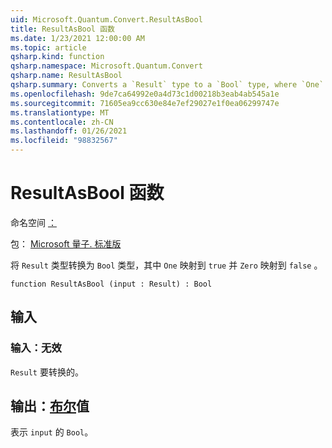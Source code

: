```yaml
---
uid: Microsoft.Quantum.Convert.ResultAsBool
title: ResultAsBool 函数
ms.date: 1/23/2021 12:00:00 AM
ms.topic: article
qsharp.kind: function
qsharp.namespace: Microsoft.Quantum.Convert
qsharp.name: ResultAsBool
qsharp.summary: Converts a `Result` type to a `Bool` type, where `One` is mapped to `true` and `Zero` is mapped to `false`.
ms.openlocfilehash: 9de7ca64992e0a4d73c1d00218b3eab4ab545a1e
ms.sourcegitcommit: 71605ea9cc630e84e7ef29027e1f0ea06299747e
ms.translationtype: MT
ms.contentlocale: zh-CN
ms.lasthandoff: 01/26/2021
ms.locfileid: "98832567"
---
```

# <a name="resultasbool-function"></a>ResultAsBool 函数

命名空间 [：](xref:Microsoft.Quantum.Convert)

包： [Microsoft 量子. 标准版](https://nuget.org/packages/Microsoft.Quantum.Standard)


将 `Result` 类型转换为 `Bool` 类型，其中 `One` 映射到 `true` 并 `Zero` 映射到 `false` 。

```qsharp
function ResultAsBool (input : Result) : Bool
```


## <a name="input"></a>输入

### <a name="input--__invalidresult__"></a>输入：__无效 <Result>__

`Result` 要转换的。



## <a name="output--bool"></a>输出：[布尔](xref:microsoft.quantum.lang-ref.bool)值

表示 `input` 的 `Bool`。